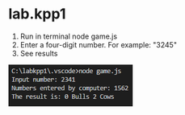 # lab.kpp1
1. Run in terminal node game.js 
2. Enter a four-digit number. For example: "3245"
3. See results
<img src ="\img\game.png">
